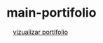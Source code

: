 # main-portifolio
<style>
    .link-cor{
    border-radius: 3rem;
    border-bottom: 0.1rem solid v.$cor8;
    border-right: 0.1rem solid v.$cor8;
    color: black;
    padding: 0.9rem;
    box-shadow: 0.4rem 0.4rem 0.4rem v.$cor3;
    transition: all 0.3s ease-in-out;
   
    }
     .link-cor:hover {
        border-left: 0.1rem solid v.$cor8;
        border-top: 0.1rem solid v.$cor8;
        background: rgba(167, 166, 169, 0.286);
        color: v.$cor6;
        }
</style>
<a class="link-cor" href="https://syler0x26.github.io/main-portifolio/">vizualizar portifolio</a>
